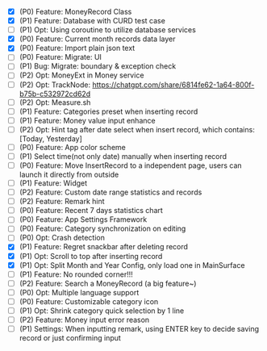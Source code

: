 - [x] (P0) Feature: MoneyRecord Class
- [x] (P1) Feature: Database with CURD test case
- [ ] (P1) Opt: Using coroutine to utilize database services
- [x] (P0) Feature: Current month records data layer
- [x] (P0) Feature: Import plain json text
- [ ] (P0) Feature: Migrate: UI
- [ ] (P1) Bug: Migrate: boundary & exception check
- [ ] (P2) Opt: MoneyExt in Money service
- [ ] (P2) Opt: TrackNode: https://chatgpt.com/share/6814fe62-1a64-800f-b75b-c532972cd62d
- [ ] (P2) Opt: Measure.sh
- [ ] (P1) Feature: Categories preset when inserting record
- [ ] (P1) Feature: Money value input enhance
- [ ] (P2) Opt: Hint tag after date select when insert record, which contains: [Today, Yesterday]
- [ ] (P0) Feature: App color scheme
- [ ] (P1) Select time(not only date) manually when inserting record
- [ ] (P0) Feature: Move InsertRecord to a independent page, users can launch it directly from
  outside
- [ ] (P1) Feature: Widget
- [ ] (P2) Feature: Custom date range statistics and records
- [ ] (P2) Feature: Remark hint
- [ ] (P0) Feature: Recent 7 days statistics chart
- [ ] (P0) Feature: App Settings Framework
- [ ] (P0) Feature: Category synchronization on editing
- [ ] (P0) Opt: Crash detection
- [x] (P1) Feature: Regret snackbar after deleting record
- [x] (P1) Opt: Scroll to top after inserting record
- [x] (P1) Opt: Split Month and Year Config, only load one in MainSurface
- [ ] (P1) Feature: No rounded corner!!!
- [ ] (P2) Feature: Search a MoneyRecord (a big feature~)
- [ ] (P0) Opt: Multiple language support
- [ ] (P0) Feature: Customizable category icon
- [ ] (P1) Opt: Shrink category quick selection by 1 line
- [ ] (P2) Feature: Money input error reason
- [ ] (P1) Settings: When inputting remark, using ENTER key to decide saving record or just confirming input